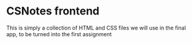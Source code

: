 # CSNotes frontend

This is simply a collection of HTML and CSS files we will use in the final app, to be turned into the first assignment
